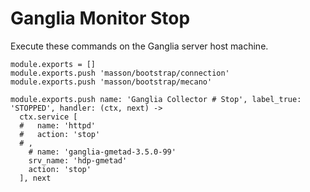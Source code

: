 
# Ganglia Monitor Stop

Execute these commands on the Ganglia server host machine.

    module.exports = []
    module.exports.push 'masson/bootstrap/connection'
    module.exports.push 'masson/bootstrap/mecano'

    module.exports.push name: 'Ganglia Collector # Stop', label_true: 'STOPPED', handler: (ctx, next) ->
      ctx.service [
      #   name: 'httpd'
      #   action: 'stop'
      # ,
        # name: 'ganglia-gmetad-3.5.0-99'
        srv_name: 'hdp-gmetad'
        action: 'stop'
      ], next
